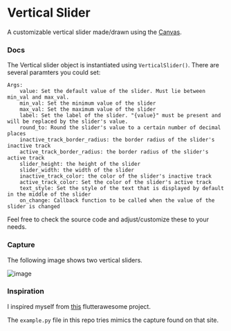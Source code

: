 # Vertical Slider

A customizable vertical slider made/drawn using the [Canvas](https://flet.dev/docs/controls/canvas).

### Docs
The Vertical slider object is instantiated using `VerticalSlider()`. There are several paramters you could set: 

```
Args:
    value: Set the default value of the slider. Must lie between min_val and max_val.
    min_val: Set the minimum value of the slider
    max_val: Set the maximum value of the slider
    label: Set the label of the slider. "{value}" must be present and will be replaced by the slider's value.
    round_to: Round the slider's value to a certain number of decimal places
    inactive_track_border_radius: the border radius of the slider's inactive track
    active_track_border_radius: the border radius of the slider's active track
    slider_height: the height of the slider
    slider_width: the width of the slider
    inactive_track_color: the color of the slider's inactive track
    active_track_color: Set the color of the slider's active track
    text_style: Set the style of the text that is displayed by default in the middle of the slider
    on_change: Callback function to be called when the value of the slider is changed
```

Feel free to check the source code and adjust/customize these to your needs.


### Capture
The following image shows two vertical sliders.

![image](https://github.com/ndonkoHenri/Flet-Custom-Controls/assets/98978078/c73114be-e619-42db-85c8-6686f7ed9cb0)


### Inspiration
I inspired myself from [this](https://flutterawesome.com/flutter-vertical-slider-widget-to-customize-the-appearance-of-the-slider/) flutterawesome project. 

The `example.py` file in this repo tries mimics the capture found on that site.
